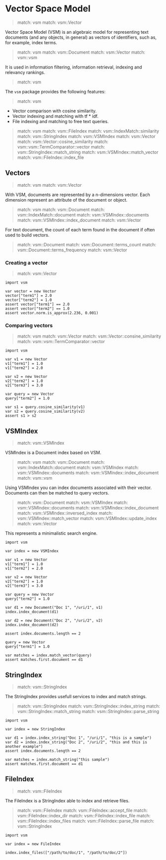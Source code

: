 # Vector Space Model

> match: vsm
> match: vsm::Vector

Vector Space Model (VSM) is an algebraic model for representing text documents
(and any objects, in general) as vectors of identifiers, such as, for example,
index terms.

> match: vsm
> match: vsm::Document
> match: vsm::Vector
> match: vsm::vsm

It is used in information filtering, information retrieval, indexing and
relevancy rankings.

> match: vsm

The `vsm` package provides the following features:

> match: vsm

* Vector comparison with cosine similarity.
* Vector indexing and matching with tf * idf.
* File indexing and matching to free text queries.

> match: vsm
> match: vsm::FileIndex
> match: vsm::IndexMatch::similarity
> match: vsm::StringIndex
> match: vsm::VSMIndex
> match: vsm::Vector
> match: vsm::Vector::cosine_similarity
> match: vsm::vsm::TermComparator::vector
> match: vsm::StringIndex::match_string
> match: vsm::VSMIndex::match_vector
> match: vsm::FileIndex::index_file

## Vectors

> match: vsm
> match: vsm::Vector

With VSM, documents are represented by a n-dimensions vector.
Each dimension represent an attribute of the document or object.

> match: vsm
> match: vsm::Document
> match: vsm::IndexMatch::document
> match: vsm::VSMIndex::documents
> match: vsm::VSMIndex::index_document
> match: vsm::Vector

For text document, the count of each term found in the document if often used to
build vectors.

> match: vsm::Document
> match: vsm::Document::terms_count
> match: vsm::Document::terms_frequency
> match: vsm::Vector

### Creating a vector

> match: vsm::Vector

~~~
import vsm

var vector = new Vector
vector["term1"] = 2.0
vector["term2"] = 1.0
assert vector["term1"] == 2.0
assert vector["term2"] == 1.0
assert vector.norm.is_approx(2.236, 0.001)
~~~

### Comparing vectors

> match: vsm
> match: vsm::Vector
> match: vsm::Vector::consine_similarity
> match: vsm::vsm::TermComparator::vector

~~~
import vsm

var v1 = new Vector
v1["term1"] = 1.0
v1["term2"] = 2.0

var v2 = new Vector
v2["term2"] = 1.0
v2["term3"] = 3.0

var query = new Vector
query["term2"] = 1.0

var s1 = query.cosine_similarity(v1)
var s2 = query.cosine_similarity(v2)
assert s1 > s2
~~~

## VSMIndex

> match: vsm::VSMIndex

VSMIndex is a Document index based on VSM.

> match: vsm
> match: vsm::Document
> match: vsm::IndexMatch::document
> match: vsm::VSMIndex
> match: vsm::VSMIndex::documents
> match: vsm::VSMIndex::index_document
> match: vsm::vsm

Using VSMIndex you can index documents associated with their vector.
Documents can then be matched to query vectors.

> match: vsm::Document
> match: vsm::VSMIndex
> match: vsm::VSMIndex::documents
> match: vsm::VSMIndex::index_document
> match: vsm::VSMIndex::inversed_index
> match: vsm::VSMIndex::match_vector
> match: vsm::VSMIndex::update_index
> match: vsm::Vector

This represents a minimalistic search engine.

~~~
import vsm

var index = new VSMIndex

var v1 = new Vector
v1["term1"] = 1.0
v1["term2"] = 2.0

var v2 = new Vector
v2["term2"] = 1.0
v2["term3"] = 3.0

var query = new Vector
query["term2"] = 1.0

var d1 = new Document("Doc 1", "/uri/1", v1)
index.index_document(d1)

var d2 = new Document("Doc 2", "/uri/2", v2)
index.index_document(d2)

assert index.documents.length == 2

query = new Vector
query["term1"] = 1.0

var matches = index.match_vector(query)
assert matches.first.document == d1
~~~

## StringIndex

> match: vsm::StringIndex

The StringIndex provides usefull services to index and match strings.

> match: vsm::StringIndex
> match: vsm::StringIndex::index_string
> match: vsm::StringIndex::match_string
> match: vsm::StringIndex::parse_string

~~~
import vsm

var index = new StringIndex

var d1 = index.index_string("Doc 1", "/uri/1", "this is a sample")
var d2 = index.index_string("Doc 2", "/uri/2", "this and this is another example")
assert index.documents.length == 2

var matches = index.match_string("this sample")
assert matches.first.document == d1
~~~

## FileIndex

> match: vsm::FileIndex

The FileIndex is a StringIndex able to index and retrieve files.

> match: vsm::FileIndex
> match: vsm::FileIndex::accept_file
> match: vsm::FileIndex::index_dir
> match: vsm::FileIndex::index_file
> match: vsm::FileIndex::index_files
> match: vsm::FileIndex::parse_file
> match: vsm::StringIndex

~~~nit
import vsm

var index = new FileIndex

index.index_files(["/path/to/doc/1", "/path/to/doc/2"])
~~~

